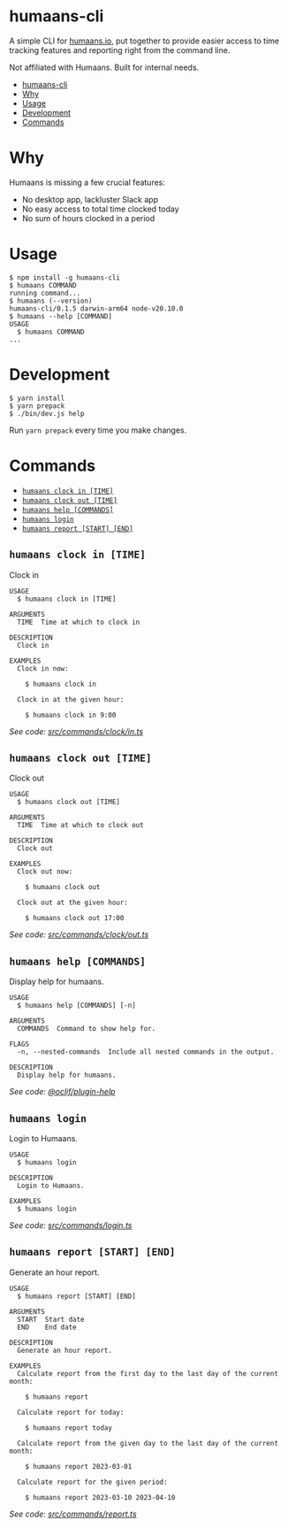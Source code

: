 # humaans-cli

A simple CLI for [humaans.io](https://humaans.io), put together to provide easier access to time tracking features and reporting right from the command line.

Not affiliated with Humaans. Built for internal needs.

<!-- toc -->
* [humaans-cli](#humaans-cli)
* [Why](#why)
* [Usage](#usage)
* [Development](#development)
* [Commands](#commands)
<!-- tocstop -->

# Why

Humaans is missing a few crucial features:

- No desktop app, lackluster Slack app
- No easy access to total time clocked today
- No sum of hours clocked in a period


# Usage

<!-- usage -->
```sh-session
$ npm install -g humaans-cli
$ humaans COMMAND
running command...
$ humaans (--version)
humaans-cli/0.1.5 darwin-arm64 node-v20.10.0
$ humaans --help [COMMAND]
USAGE
  $ humaans COMMAND
...
```
<!-- usagestop -->

# Development
```sh-session
$ yarn install
$ yarn prepack
$ ./bin/dev.js help 
```

Run `yarn prepack` every time you make changes.

# Commands

<!-- commands -->
* [`humaans clock in [TIME]`](#humaans-clock-in-time)
* [`humaans clock out [TIME]`](#humaans-clock-out-time)
* [`humaans help [COMMANDS]`](#humaans-help-commands)
* [`humaans login`](#humaans-login)
* [`humaans report [START] [END]`](#humaans-report-start-end)

## `humaans clock in [TIME]`

Clock in

```
USAGE
  $ humaans clock in [TIME]

ARGUMENTS
  TIME  Time at which to clock in

DESCRIPTION
  Clock in

EXAMPLES
  Clock in now:

    $ humaans clock in

  Clock in at the given hour:

    $ humaans clock in 9:00
```

_See code: [src/commands/clock/in.ts](https://github.com/zefj/humaans-cli/blob/v0.1.5/src/commands/clock/in.ts)_

## `humaans clock out [TIME]`

Clock out

```
USAGE
  $ humaans clock out [TIME]

ARGUMENTS
  TIME  Time at which to clock out

DESCRIPTION
  Clock out

EXAMPLES
  Clock out now:

    $ humaans clock out

  Clock out at the given hour:

    $ humaans clock out 17:00
```

_See code: [src/commands/clock/out.ts](https://github.com/zefj/humaans-cli/blob/v0.1.5/src/commands/clock/out.ts)_

## `humaans help [COMMANDS]`

Display help for humaans.

```
USAGE
  $ humaans help [COMMANDS] [-n]

ARGUMENTS
  COMMANDS  Command to show help for.

FLAGS
  -n, --nested-commands  Include all nested commands in the output.

DESCRIPTION
  Display help for humaans.
```

_See code: [@oclif/plugin-help](https://github.com/oclif/plugin-help/blob/v6.0.12/src/commands/help.ts)_

## `humaans login`

Login to Humaans.

```
USAGE
  $ humaans login

DESCRIPTION
  Login to Humaans.

EXAMPLES
  $ humaans login
```

_See code: [src/commands/login.ts](https://github.com/zefj/humaans-cli/blob/v0.1.5/src/commands/login.ts)_

## `humaans report [START] [END]`

Generate an hour report.

```
USAGE
  $ humaans report [START] [END]

ARGUMENTS
  START  Start date
  END    End date

DESCRIPTION
  Generate an hour report.

EXAMPLES
  Calculate report from the first day to the last day of the current month:

    $ humaans report

  Calculate report for today:

    $ humaans report today

  Calculate report from the given day to the last day of the current month:

    $ humaans report 2023-03-01

  Calculate report for the given period:

    $ humaans report 2023-03-10 2023-04-10
```

_See code: [src/commands/report.ts](https://github.com/zefj/humaans-cli/blob/v0.1.5/src/commands/report.ts)_
<!-- commandsstop -->
